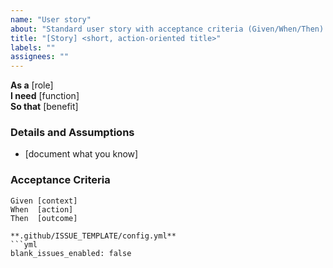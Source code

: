 ```yaml
---
name: "User story"
about: "Standard user story with acceptance criteria (Given/When/Then)."
title: "[Story] <short, action-oriented title>"
labels: ""
assignees: ""
---
```


**As a** [role]  
**I need** [function]  
**So that** [benefit]

### Details and Assumptions
* [document what you know]

### Acceptance Criteria
```gherkin
Given [context]
When  [action]
Then  [outcome]

**.github/ISSUE_TEMPLATE/config.yml**
```yml
blank_issues_enabled: false
